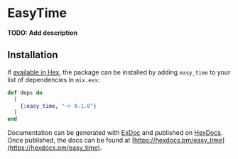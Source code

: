 # EasyTime

**TODO: Add description**

## Installation

If [available in Hex](https://hex.pm/docs/publish), the package can be installed
by adding `easy_time` to your list of dependencies in `mix.exs`:

```elixir
def deps do
  [
    {:easy_time, "~> 0.1.0"}
  ]
end
```

Documentation can be generated with [ExDoc](https://github.com/elixir-lang/ex_doc)
and published on [HexDocs](https://hexdocs.pm). Once published, the docs can
be found at [https://hexdocs.pm/easy_time](https://hexdocs.pm/easy_time).

